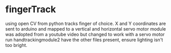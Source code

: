 # fingerTrack
using open CV from python tracks finger of choice. X and Y coordinates are sent to arduino and mapped to a vertical and horizontal servo motor
module was adopted from a youtube video but changed to work with a servo motor 
run handtrackingmodule2 have the other files present, ensure lighting isn't too bright.
